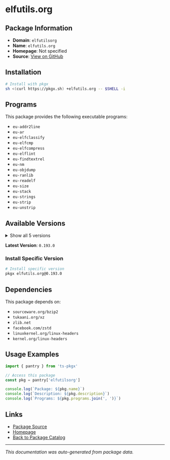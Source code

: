 # elfutils.org

> 

## Package Information

- **Domain**: `elfutilsorg`
- **Name**: `elfutils.org`
- **Homepage**: Not specified
- **Source**: [View on GitHub](https://github.com/pkgxdev/pantry/tree/main/projects/elfutils.org/package.yml)

## Installation

```bash
# Install with pkgx
sh <(curl https://pkgx.sh) +elfutils.org -- $SHELL -i
```

## Programs

This package provides the following executable programs:

- `eu-addr2line`
- `eu-ar`
- `eu-elfclassify`
- `eu-elfcmp`
- `eu-elfcompress`
- `eu-elflint`
- `eu-findtextrel`
- `eu-nm`
- `eu-objdump`
- `eu-ranlib`
- `eu-readelf`
- `eu-size`
- `eu-stack`
- `eu-strings`
- `eu-strip`
- `eu-unstrip`

## Available Versions

<details>
<summary>Show all 5 versions</summary>

- `0.193.0`, `0.192.0`, `0.191.0`, `0.190.0`, `0.189.0`

</details>

**Latest Version**: `0.193.0`

### Install Specific Version

```bash
# Install specific version
pkgx elfutils.org@0.193.0
```

## Dependencies

This package depends on:

- `sourceware.org/bzip2`
- `tukaani.org/xz`
- `zlib.net`
- `facebook.com/zstd`
- `linuxkernel.org/linux-headers`
- `kernel.org/linux-headers`

## Usage Examples

```typescript
import { pantry } from 'ts-pkgx'

// Access this package
const pkg = pantry['elfutilsorg']

console.log(`Package: ${pkg.name}`)
console.log(`Description: ${pkg.description}`)
console.log(`Programs: ${pkg.programs.join(', ')}`)
```

## Links

- [Package Source](https://github.com/pkgxdev/pantry/tree/main/projects/elfutils.org/package.yml)
- [Homepage](#)
- [Back to Package Catalog](../package-catalog.md)

---

*This documentation was auto-generated from package data.*
